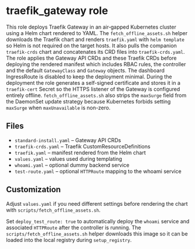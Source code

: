 # traefik_gateway role

This role deploys Traefik Gateway in an air‑gapped Kubernetes cluster using a Helm chart rendered to YAML.
The `fetch_offline_assets.sh` helper downloads the Traefik chart and renders `traefik.yaml` with `helm template` so Helm is not required on the target hosts. It also pulls the companion `traefik-crds` chart and concatenates its CRD files into `traefik-crds.yaml`.
The role applies the Gateway API CRDs and these Traefik CRDs before deploying the rendered manifest which includes RBAC rules, the controller and the default `GatewayClass` and `Gateway` objects. The dashboard IngressRoute is disabled to keep the deployment minimal.
During the deployment the role generates a self-signed certificate and stores it in a `traefik-cert` Secret so the HTTPS listener of the Gateway is configured entirely offline.
`fetch_offline_assets.sh` also strips the `maxSurge` field from the DaemonSet update strategy because Kubernetes forbids setting `maxSurge` when `maxUnavailable` is non-zero.

## Files
- `standard-install.yaml` – Gateway API CRDs
- `traefik-crds.yaml` – Traefik CustomResourceDefinitions
- `traefik.yaml` – manifest rendered from the Helm chart
- `values.yaml` – values used during templating
- `whoami.yaml` – optional dummy backend service
- `test-route.yaml` – optional `HTTPRoute` mapping to the whoami service

## Customization
Adjust `values.yaml` if you need different settings before rendering the chart with `scripts/fetch_offline_assets.sh`.

Set `deploy_test_route: true` to automatically deploy the `whoami` service and
associated `HTTPRoute` after the controller is running. The
`scripts/fetch_offline_assets.sh` helper downloads this image so it can be
loaded into the local registry during `setup_registry`.
